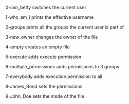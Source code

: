 0-iam_betty
switches the current user

1-who_am_i
prints the effective username

2-groups
prints all the groups the current user is part of

3-new_owner
changes the owner of the file

4-empty
creates an empty file

5-execute
adds execute permission

6-multiple_permissions
adds permissions to 3 groups

7-everybody
adds execution permission to all

8-James_Bond
sets the permissions

9-John_Doe
sets the mode of the file
